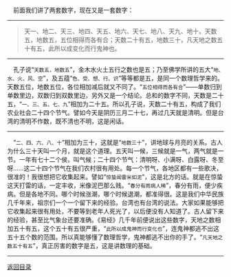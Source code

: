 &emsp;前面我们讲了两套数字，现在又是一套数字：
___
> 天一、地二、天三、地四、天五、地六、天七、地八、天九、地十。天数五，地数五，五位相得而各有合；天数二十有五，地数三十，凡天地之数五十有五，此所以成变化而行鬼神也。
___
&emsp;孔子说“``天数五，地数五``”，金木水火土五行之数也是五；乃至佛学所讲的五大“``地、水、火、风、空``”，及五蕴“``色、受、想、行、识``”等等都是五，是同一个数理哲学来的。天数五位，地数五位，各位相加减后就又不同了。“``五位相得而各有合``”——单数归到单数里边，双数归到双数里边，另外又是一个结论。总和的数字不同，天数是二十五，“``一、三、五、七、九``”相加为二十五。所以孔子说，天数二十有五，构成了我们农业社会二十四个节气。譬如今天是阴历三月二十七，再过几天就是清明。但是台湾的清明不作数，既不清也不明，这是闲话。
___
&emsp;“``二、四、六、八、十``”相加为三十，这就是“``地数三十``”，讲地球与月亮的关系。古人为什么三十天叫一个月，就是这个道理。五天叫一候，三候就是一气，两气就是一节。一年有七十二个侯，叫气候；二十四个节气：清明呀、小满呀、白露呀、冬至呀……这二十四个节气在我们农村很有用处。每一个节气，各地区都有一些歌决，很准的！我很想把它收集起来。譬如“``惊蛰闻雷米如泥``”，这是北方的话。就是在惊蛰这天打雷的话，一定丰收，米像泥巴那么贱。“``春分有雨病人稀``”，春分有雨，便少疾病。但是各地不同。哪个时候涨潮，哪个时候退潮，都准得很。这是我们中华民族几千年来，祖宗们一个一个留下来的经验。台湾也有台湾的说法。大家如果能够把它收集起来很有用处，不要等到老年人死光了，以后便没有人知道了。古人留下来的经验，甚至比气象台还要准确。《易经》几千年前便说出这些数字，天地之数相加五十有五，这个五十有五很严重，“``此所以成鬼神而行变化也``”，连鬼神都逃不出这五十五个数的范围。所以真能够懂了数理哲学，鬼神都逃不出你的手了。“``凡天地之数五十有五``”，真正厉害的数字是五，这是讲数理的基础。
___
[返回目录](../../master/README.md#目录)